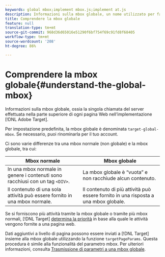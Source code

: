 ```yaml
---
keywords: global mbox;implement mbox.js;implement at.js
description: Informazioni sulla mbox globale, un nome utilizzato per fare riferimento alla chiamata server singolo effettuata nella parte superiore di ogni pagina Web nell'implementazione Adobe Target .
title: Comprendere la mbox globale
feature: null
translation-type: tm+mt
source-git-commit: 968d36d65016e51290f6bf754f69c91fd8f68405
workflow-type: tm+mt
source-wordcount: '208'
ht-degree: 86%

---
```



# Comprendere la mbox globale{#understand-the-global-mbox}

Informazioni sulla mbox globale, ossia la singola chiamata del server effettuata nella parte superiore di ogni pagina Web nell’implementazione [!DNL Adobe Target].

Per impostazione predefinita, la mbox globale è denominata `target-global-mbox`. Se necessario, puoi rinominarla per il tuo account.

Ci sono varie differenze tra una mbox normale (non globale) e la mbox globale, tra cui:

| Mbox normale | Mbox globale |
|--- |--- |
| In una mbox normale in genere i contenuti sono racchiusi con un tag `<DIV>`. | La mbox globale è “vuota” e non racchiude alcun contenuto. |
| Il contenuto di una sola attività può essere fornito in una mbox normale. | Il contenuto di più attività può essere fornito in una risposta a una mbox globale. |

Se si forniscono più attività tramite la mbox globale o tramite più mbox normali, [!DNL Target] [determina la priorità](/help/c-activities/priority.md#concept_1780C11FEA57440499F0047DD6900E0F) in base alla quale le attività vengono fornite a una pagina web.

Dati aggiuntivi a livello di pagina possono essere inviati a [!DNL Target] insieme alla mbox globale utilizzando la funzione `targetPageParams`. Questa procedura è simile alla funzionalità del parametro mbox. Per ulteriori informazioni, consulta [Trasmissione di parametri a una mbox globale](/help/c-implementing-target/c-implementing-target-for-client-side-web/t-mbox-download/c-understanding-global-mbox/pass-parameters-to-global-mbox.md#concept_33362A04146C4E3C8E7089B65F38B5E5).
